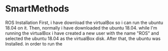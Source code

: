 # SmartMethods
ROS Installation 
First, i have download the virtualBox so i can run the ubuntu 18.04 on it.
Then, normally i have downloaded the ubuntu 18.04.
while I'm running the virtualBox i have created a new user with the name "ROS" and selected the ubuntu 18.04 as the virtualBox disk.
After that, the ubuntu was Installed.
in order to run the
